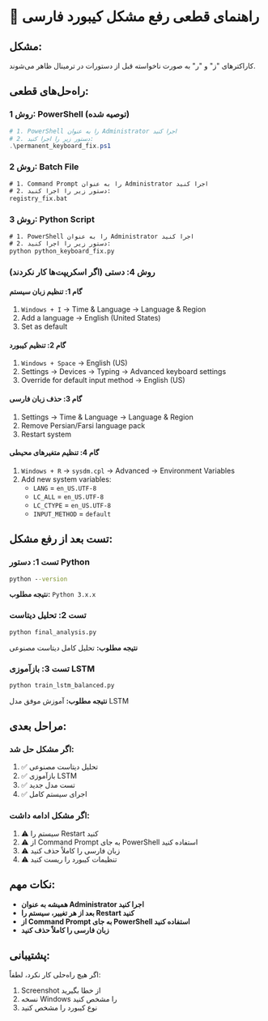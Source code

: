 # 🔧 راهنمای قطعی رفع مشکل کیبورد فارسی

## **مشکل:**
کاراکترهای "ز" و "ر" به صورت ناخواسته قبل از دستورات در ترمینال ظاهر می‌شوند.

## **راه‌حل‌های قطعی:**

### **روش 1: PowerShell (توصیه شده)**
```powershell
# 1. PowerShell را به عنوان Administrator اجرا کنید
# 2. دستور زیر را اجرا کنید:
.\permanent_keyboard_fix.ps1
```

### **روش 2: Batch File**
```cmd
# 1. Command Prompt را به عنوان Administrator اجرا کنید
# 2. دستور زیر را اجرا کنید:
registry_fix.bat
```

### **روش 3: Python Script**
```cmd
# 1. PowerShell را به عنوان Administrator اجرا کنید
# 2. دستور زیر را اجرا کنید:
python python_keyboard_fix.py
```

### **روش 4: دستی (اگر اسکریپت‌ها کار نکردند)**

#### **گام 1: تنظیم زبان سیستم**
1. `Windows + I` → Time & Language → Language & Region
2. Add a language → English (United States)
3. Set as default

#### **گام 2: تنظیم کیبورد**
1. `Windows + Space` → English (US)
2. Settings → Devices → Typing → Advanced keyboard settings
3. Override for default input method → English (US)

#### **گام 3: حذف زبان فارسی**
1. Settings → Time & Language → Language & Region
2. Remove Persian/Farsi language pack
3. Restart system

#### **گام 4: تنظیم متغیرهای محیطی**
1. `Windows + R` → `sysdm.cpl` → Advanced → Environment Variables
2. Add new system variables:
   - `LANG` = `en_US.UTF-8`
   - `LC_ALL` = `en_US.UTF-8`
   - `LC_CTYPE` = `en_US.UTF-8`
   - `INPUT_METHOD` = `default`

## **تست بعد از رفع مشکل:**

### **تست 1: دستور Python**
```cmd
python --version
```
**نتیجه مطلوب:** `Python 3.x.x`

### **تست 2: تحلیل دیتاست**
```cmd
python final_analysis.py
```
**نتیجه مطلوب:** تحلیل کامل دیتاست مصنوعی

### **تست 3: بازآموزی LSTM**
```cmd
python train_lstm_balanced.py
```
**نتیجه مطلوب:** آموزش موفق مدل LSTM

## **مراحل بعدی:**

### **اگر مشکل حل شد:**
1. ✅ تحلیل دیتاست مصنوعی
2. ✅ بازآموزی LSTM
3. ✅ تست مدل جدید
4. ✅ اجرای سیستم کامل

### **اگر مشکل ادامه داشت:**
1. ⚠️ سیستم را Restart کنید
2. ⚠️ از Command Prompt به جای PowerShell استفاده کنید
3. ⚠️ زبان فارسی را کاملاً حذف کنید
4. ⚠️ تنظیمات کیبورد را ریست کنید

## **نکات مهم:**
- **همیشه به عنوان Administrator اجرا کنید**
- **بعد از هر تغییر، سیستم را Restart کنید**
- **از Command Prompt به جای PowerShell استفاده کنید**
- **زبان فارسی را کاملاً حذف کنید**

## **پشتیبانی:**
اگر هیچ راه‌حلی کار نکرد، لطفاً:
1. Screenshot از خطا بگیرید
2. نسخه Windows را مشخص کنید
3. نوع کیبورد را مشخص کنید 
